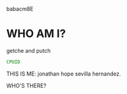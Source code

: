 babacm8E
# WHO AM I?
getche and putch

```asm
CPUID
```

THIS IS ME: jonathan hope sevilla hernandez.

<!-- comments here
|
|WELCOME TO ME!
|
|NEW PROJECTS ARE AVAILABLE.
|
|KNOCK KNOCK.
|
|end of comments --!>

WHO'S THERE?
